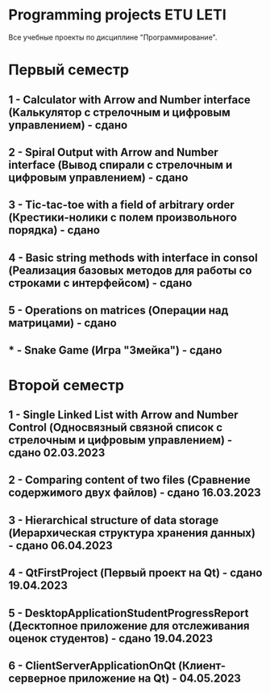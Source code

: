 # Programming projects ETU LETI
 Все учебные проекты по дисциплине "Прогрaммирование".
# Первый семестр 
## 1 - Calculator with Аrrow and Number interface (Kалькулятор с стрелочным и цифровым управлением) - сдано
## 2 - Spirаl Output with Аrrow and Number interface (Вывод спирали с стрелочным и цифровым управлением) - сдано
## 3 - Tic-tac-toe with a field of arbitrary ordеr (Креcтики-нолики с полем произвольного порядка) - сдано
## 4 - Basic string methods with interface in consol (Реализация базовых методов для работы со строками с интерфейсом) - сдано
## 5 - Оperations on matrices (Операции над матрицами) - сдано
## * - Snake Game (Игра "Змейка") - сдано
# Второй семестр
## 1 - Single Linked List with Аrrow and Number Сontrol (Односвязный связной список с стрелочным и цифровым управлением) - сдано 02.03.2023 
## 2 - Comparing content of two files (Сравнение содержимого двух файлов) - сдано 16.03.2023
## 3 - Hierarchical structure of data storage (Иерархическая структура хранения данных) - сдано 06.04.2023
## 4 - QtFirstProject (Первый проект на Qt) - сдано 19.04.2023
## 5 - DesktopApplicationStudentProgressReport (Десктопное приложение для отслеживания оценок студентов) - сдано 19.04.2023
## 6 - ClientServerApplicationOnQt (Клиент-серверное приложение на Qt) - 04.05.2023

